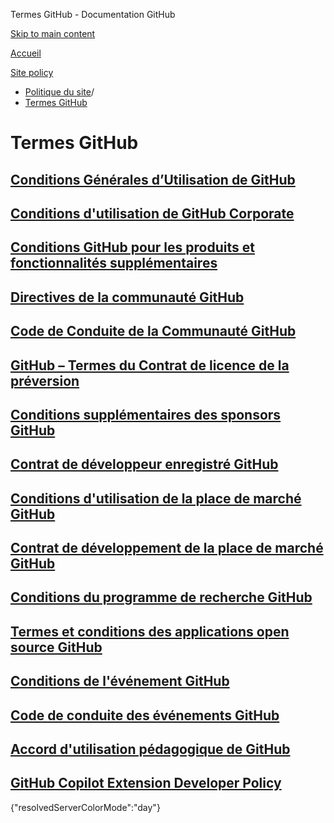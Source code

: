 Termes GitHub - Documentation GitHub

[Skip to main content](#main-content)

[Accueil](/fr)

[Site policy](/fr/site-policy)

* [Politique du site](/fr/site-policy)/
* [Termes GitHub](/fr/site-policy/github-terms)

Termes GitHub
==========

[Conditions Générales d’Utilisation de GitHub](/fr/site-policy/github-terms/github-terms-of-service)
----------

[Conditions d'utilisation de GitHub Corporate](/fr/site-policy/github-terms/github-corporate-terms-of-service)
----------

[Conditions GitHub pour les produits et fonctionnalités supplémentaires](/fr/site-policy/github-terms/github-terms-for-additional-products-and-features)
----------

[Directives de la communauté GitHub](/fr/site-policy/github-terms/github-community-guidelines)
----------

[Code de Conduite de la Communauté GitHub](/fr/site-policy/github-terms/github-community-code-of-conduct)
----------

[GitHub – Termes du Contrat de licence de la préversion](/fr/site-policy/github-terms/github-pre-release-license-terms)
----------

[Conditions supplémentaires des sponsors GitHub](/fr/site-policy/github-terms/github-sponsors-additional-terms)
----------

[Contrat de développeur enregistré GitHub](/fr/site-policy/github-terms/github-registered-developer-agreement)
----------

[Conditions d'utilisation de la place de marché GitHub](/fr/site-policy/github-terms/github-marketplace-terms-of-service)
----------

[Contrat de développement de la place de marché GitHub](/fr/site-policy/github-terms/github-marketplace-developer-agreement)
----------

[Conditions du programme de recherche GitHub](/fr/site-policy/github-terms/github-research-program-terms)
----------

[Termes et conditions des applications open source GitHub](/fr/site-policy/github-terms/github-open-source-applications-terms-and-conditions)
----------

[Conditions de l'événement GitHub](/fr/site-policy/github-terms/github-event-terms)
----------

[Code de conduite des événements GitHub](/fr/site-policy/github-terms/github-event-code-of-conduct)
----------

[Accord d'utilisation pédagogique de GitHub](/fr/site-policy/github-terms/github-educational-use-agreement)
----------

[GitHub Copilot Extension Developer Policy](/fr/site-policy/github-terms/github-copilot-extension-developer-policy)
----------

{"resolvedServerColorMode":"day"}
